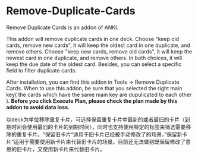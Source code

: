 # Remove-Duplicate-Cards
Remove Duplicate Cards is an addon of ANKI.

This addon will remove duplicate cards in one deck. Choose "keep old cards, remove new cards", it will keep the oldest card in one duplicate, and remove others. Choose "keep new cards, remove old cards", it will keep the newest card in one duplicate, and remove others. In both choices, it will keep the due date of the oldest card. Besides, you can select a specific field to filter duplicate cards.

After installation, you can find this addon in Tools -> Remove Duplicate Cards. When to use this addon, be sure that you selected the right main key( the cards which have the same main key are dupulicated to each other ). <b>Before you click Execute Plan, please check the plan made by this addon to avoid data loss.</b>

以deck为单位移除重复卡片，可选择保留重复卡片中最新的或者最旧的卡片（到期时间会使用最旧的卡片的到期时间），同时也支持使用特定的标签来筛选需要移除的重复卡片。“保留旧卡片“适用于旧卡片已经被手动修改了的场景，”保留新卡片“适用于需要使用新卡片来代替旧卡片的场景。目前还无法做到既保留修改了意思的旧卡片，又使用新卡片来代替旧卡片。
